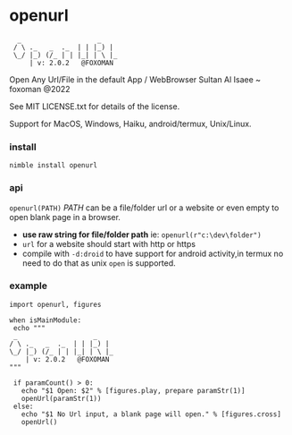 # openurl
```
  _                   _
 / \ ._   _  ._  | | |_) |
 \_/ |_) (/_ | | |_| | \ |_
     | v: 2.0.2   @FOXOMAN
```
 Open Any Url/File in the default App / WebBrowser
 Sultan Al Isaee ~ foxoman @2022

 See MIT LICENSE.txt for details of the license.

 Support for MacOS, Windows, Haiku, android/termux, Unix/Linux.

 ### install
 ```nimble install openurl```

### api

```openurl(PATH)```
*PATH* can be a file/folder url or a website or even empty to open blank page in a browser.

- **use raw string for file/folder path** ie: ```openurl(r"c:\dev\folder") ```
- `url` for a website should start with http or https
- compile with `-d:droid` to have support for android activity,in termux no need to do that as unix `open` is supported.

 ### example

 ```
 import openurl, figures

 when isMainModule:
  echo """
  _                   _
 / \ ._   _  ._  | | |_) |
 \_/ |_) (/_ | | |_| | \ |_
     | v: 2.0.2   @FOXOMAN
"""

  if paramCount() > 0:
    echo "$1 Open: $2" % [figures.play, prepare paramStr(1)]
    openUrl(paramStr(1))
  else:
    echo "$1 No Url input, a blank page will open." % [figures.cross]
    openUrl()

